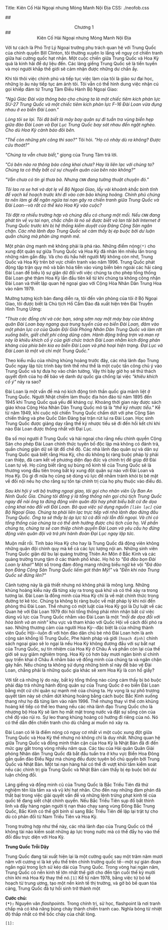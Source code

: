 Title: Kiên Cố Hải Ngoại nhưng Mỏng Manh Nội Địa
CSS: ./neofob.css

##<center>Chương 1</center>
##<center>Kiên Cố Hải Ngoại nhưng Mỏng Manh Nội Địa</center>

Với tư cách là Phó Trợ Lý Ngoại trưởng phụ trách quan
hệ với Trung Quốc của chính quyền Bill Clinton, tôi thường
xuyên lo lắng về nguy cơ chiến tranh giữa hai cường quốc
hạt nhân. Một cuộc chiến giữa Trung Quốc và Hoa Kỳ quả
là kinh hãi để dự liệu đến. Các láng giềng Trung Quốc
sẽ là tiền tuyến và mọi người khắp thế giới sẽ cảm
nhận được những dư chấn ấy.

Khi tôi thôi việc chính phủ và tiếp tục việc làm của tôi
là giáo sư đại học, những lo âu này tiếp tục ám ảnh
tôi. Tôi vẫn có thể hình dung việc nhận cú gọi khiếp
đảm từ Trung Tâm Điều Hành Bộ Ngoại Giao:

 *"Ngũ Giác Đài vừa thông báo cho chúng ta là một chiếc tiêm
 kích phản lực SU-27 Trung Quốc và một chiếc tiêm kích phản
 lực F-16 Đài Loan vừa đụng nhau ở eo biển Đài Loan."*

*Lòng tôi se lại. Tôi đã biết là máy bay quân sự đi tuần
tra vùng biển hẹp giữa đảo Đài Loan và Đại Lục Trung Quốc
bay sát nhau đến ngặt nghèo. Cho dù Hoa Kỳ cảnh báo đôi bên.*

*"Thế còn những phi công thì sao?"* Tôi hỏi. *"Họ có nhảy dù
ra không? Được cứu thoát?"*

*"Chúng ta vẫn chưa biết,"* giọng của Trung Tâm trả lời.

*"Có bên nào ra thông báo công khai chưa? Hay là liên lạc với
chúng ta? Chúng ta có thấy bất cứ sự chuyển quân của bên
nào không?"*

*"Vẫn chưa có tin gì thưa bà. Nhưng `CNN` đang tường thuật
chuyện đó."*

*Tôi lao ra xe hơi và dọt lẹ về Bộ Ngoại Giao, lấy vài
khoảnh khắc bình tĩnh để vạch kế hoạch trước khi đi
vào cơn bão khủng hoảng. Chính phủ chúng ta nên làm gì
để ngăn ngừa tai nạn gây ra chiến tranh giữa Trung Quốc
và Đài Loan--và rất có thể kéo Hoa Kỳ vào cuộc?*

*Tôi đặt ra nhiều trường hợp và chúng đều có chung một
mối. Nếu `CNN` đang phát tin về vụ tai nạn, chắc chắn là
nó sẽ được biết và lan tải bởi Internet ở Trung Quốc
trước khi bị hệ thống kiểm duyệt của Đảng Cộng Sản
ngăn chặn. Các nhà lãnh đạo Trung Quốc sẽ cảm thấy bị
ép buộc bởi dư luận quần chúng mà phản ứng mạnh mẽ.*

Một phản ứng mạnh mẽ không phải là phá rào. Những điểm
nóng`(*)` cho xung đột quân sự giữa Trung Quốc và Hoa Kỳ
đã nhân lên nhiều lần trong những năm gần đây. Và cho
dù hầu hết người Mỹ không còn nhớ, Trung Quốc và Hoa Kỳ
trên bờ vực chiến tranh vào năm 1996. Trung Quốc phát động
tập trận quy mô và bắn hỏa tiễn vào vùng biển bên ngoài
các hải cảng Đài Loan để biểu lộ sự giận dữ đối
với việc chúng ta cho phép tổng thống Đài Loan ghé thăm Hoa
Kỳ lần đầu tiên kể từ khi chúng ta không công nhận Đài
Loan và thiết lập quan hệ ngoại giao với Cộng Hòa Nhân Dân
Trung Hoa vào năm 1979.

Mường tượng kịch bản đang diễn ra, tôi đến văn phòng
của tôi ở Bộ Ngoại Giao, tôi được biết là Chủ tịch
Hồ Cẩm Đào đã xuất hiện trên Đài Truyền Hình Trung Ương:

 *"Thưa các đồng chí và các bạn, sáng sớm nay một máy
 bay của không quân Đài Loan bay ngang qua trung tuyến của eo
 biển Đài Loan, đâm vào một phản lực cơ của Quân Đội
 Giải Phóng Nhân Dân Trung Quốc và làm rớt xuống biển,
 giết chết phi công dũng cảm. Hành động trắng trợn và
 man rợ này là khiêu khích cố ý của giới chức trách Đài
 Loan nhằm kích động phản kháng của phía bên kia eo biển
 Đài Loan và phá hoại hiện trạng. Đại Lục và Đài Loan
 là một và chỉ một Trung Quốc."*

Theo kiểu mẫu của những khủng hoảng trước đây, các nhà
lãnh đạo Trung Quốc ngay lập tức trình bày tình thế như
thể là một cuộc tấn công chủ ý vào Trung Quốc và tự
đưa họ vào chân tường. Vậy thì bây giờ họ sẽ thử
thách quyết định của họ để bảo vệ danh dự quốc gia
chống lại việc *"khiêu khích cố ý"* này ra sao?

Đài Loan là một vấn đề mà nó kích động tinh thần quốc gia
mãnh liệt ở Trung Quốc. Người Nhật chiếm làm thuộc địa
hòn đảo từ năm 1895 đến 1945 khi Trung Quốc quá yếu để
kháng cự. Khoảng thời gian này được sách giáo khoa Cộng
Hòa Nhân Dân Trung Quốc mô tả là *"thế kỷ nhược tiểu."* Kể
từ năm 1949, khi cuộc nội chiến Trung Quốc chấm dứt với
phe Cộng Sản chiến thắng và phe Quốc Dân Đảng bại trận
rút lui ra Đài Loan. Học sinh Trung Quốc được giảng dạy
rằng thế kỷ nhược tiểu sẽ đi đến hồi kết chỉ khi
nào Đài Loan được thống nhất với Đại Lục.

Đa số mọi người ở Trung Quốc và hải ngoại cho rằng nếu
chính quyền Cộng Sản cho phép Đài Loan chính thức tuyên bố
độc lập mà không có đánh trả, quần chúng giận dữ sẽ
lật đổ chế độ. Các nhà lãnh đạo quân sự và dân sự
Trung Quốc quá biết rằng Hoa Kỳ, cho dù không bị ràng buộc
pháp lý phải can thiệp, đã cam kết về phương diện đạo
đức và chính trị để giúp đỡ Đài Loan tự vệ. Họ cũng
biết rằng sự bùng nổ kinh tế của Trung Quốc sẽ là thương
vong đầu tiên trong bất kỳ xung đột quân sự nào với Đài
Loan và Hoa Kỳ. Dù gì đi nữa họ cũng sẽ dùng vũ lực để
nhằm tránh khỏi bị bẽ mặt về đối nội nếu họ cho rằng
sự tồn tại chính trị của họ phụ thuộc vào điều đó.

 *Sau khi hội ý với bộ trưởng ngoại giao, tôi gọi cho nhân
 viên Ủy Ban An Ninh Quốc Gia. Chúng tôi đồng ý là tổng
 thống nên gọi chủ tịch Trung Quốc ngay để nài ông ta đừng
 động viên quân đội hay phát biểu bất cứ đe dọa công
 khai nào đối với Đài Loan. Bỏ qua việc sử dụng nguồn
 `[liên lạc]` của Bộ Ngoại Giao. Chúng ta phải liên lạc
 trực tiếp với nhà lãnh đạo đứng đầu Trung Quốc. Ông ta
 sẽ thấy bị áp lực từ cả đối nội lẫn đối ngoại.
 Và chỉ có tổng thống của chúng ta có thể ảnh hưởng
 được chủ tịch của họ. Về phần chúng ta, chúng ta sẽ
 can thiệp chính quyền Đài Loan và yêu cầu họ đừng động
 viên quân đội và trả phi hành đoàn Đại Lục ngay lập tức.*

Muộn mất rồi. Tình báo Hoa Kỳ cho hay là Trung Quốc đã
động viên không những quân đội chính quy mà kể cả các lực
lượng nội an. Những sinh viên Trung Quốc giận dữ bu lại
quảng trường Thiên An Môn ở Bắc Kinh và các quảng trường
trung tâm ở các thành phố khác. Họ hô to *"Đả đảo bọn
Đài Loan ly khai!"* Một số trong đám đông mang những biểu ngữ
kẻ vội *"Đả đảo bọn Đảng Cộng Sản Trung Quốc liếm
gót thân Mỹ!"* và *"Đến khi nào Trung Quốc sẽ đứng lên?"*

Cảnh tượng này là giả thiết nhưng nó không phải là
mông lung. Những khủng hoảng kiểu này đã từng xảy ra
trong quá khứ và có thể xảy ra trong tương lai. Đài Loan
là đồng minh của Hoa Kỳ chỉ là về mặt chính thức trong
đường tơ kẽ tóc. Chúng ta không bị ràng buộc về mặt
pháp lý khi nói đến phòng thủ Đài Loan. Thế nhưng có
một luật của Hoa Kỳ gọi là Dự luật về các Quan hệ
với Đài Loan 1979 đòi hỏi tổng thống phải nhìn nhận
bất cứ việc dùng vũ lực của Trung Quốc nhằm vào Đài
Loan là một *"mối đe dọa đối với hòa bình và an ninh"* khu
vực và tham khảo với Quốc Hội về cách đối phó ra sao.
Những thương cảm của người Hoa Kỳ--đặc biệt là của
những thành viên Quốc Hội--luôn đi với hòn đảo dân chủ
bé nhỏ Đài Loan hơn là anh cộng sản khổng lồ Trung Quốc.
Phe hành pháp và giới `[hoạch định]` chính sách ngoại giao
sẽ lo ngại là nếu Hoa Kỳ không đương đầu với sự bắt
nạt của Trung Quốc, sự tín nhiệm của Hoa Kỳ ở Châu Á
và phần còn lại của thế giới sẽ suy giảm nghiêm trọng.
Hoa Kỳ có hơn bảy mươi ngàn binh sĩ chính quy triển khai ở
Châu Á nhằm bảo vệ đồng minh của chúng ta và ngăn chặn
gây hấn. Nếu chúng ta không sử dụng những binh sĩ này
để bảo vệ Đài Loan, chẳng phải là những quốc gia khác
sẽ xem Hoa Kỳ là con hổ giấy?

Với tất cả những lý do này, bất kỳ tổng thống nào cũng
cảm thấy bị bó buộc phải đáp trả những hành động
quân sự của Trung Quốc ở eo biển Đài Loan bằng một cử
chỉ quân sự mạnh mẽ của chúng ta. Hy vọng là sự phô
trương quyết tâm này sẽ chấm dứt khủng hoảng bằng cách
buộc Bắc Kinh xuống thang như họ đã từng làm vào năm 1996.
Thế nhưng thay vì thế cơn khủng hoảng kế tiếp có thể leo
thang nếu các nhà lãnh đạo Trung Quốc cho là nhượng bộ
Hoa Kỳ sẽ làm họ mất mặt trong nước và đặt sự sống còn của
chế độ vào rủi ro. Sự leo thang khủng hoảng có hướng đi
riêng của nó. Nó có thể dẫn đến chiến tranh cho dù chẳng
ai muốn nó xảy ra.

Đài Loan có lẽ là điểm nóng có nguy cơ nhất vì một cuộc xung
đột giữa Trung Quốc và Hoa Kỳ thế nhưng nó không chỉ là duy
nhất. Những quan hệ giữa Trung Quốc và đồng minh thân cận của
Hoa Kỳ là Nhật Bản đã đi đến mức gay gắt trong vòng nhiều năm
qua. Các tàu của Hải quân Quân Giải phóng Nhân dân Trung Quốc
đã bắt đầu tuần tra ở khu vực Biển Hoa Đông gần quần đảo Điếu Ngư
mà chúng đều được tuyên bố chủ quyền bởi Trung Quốc và Nhật Bản.
Một tai nạn hàng hải có thể đi vượt khỏi tầm kiểm soát nếu các
chính trị gia Trung Quốc và Nhật Bản cảm thấy bị ép buộc bởi dư
luận chống đối.

Láng giềng và đồng minh cũ của Trung Quốc là Bắc Triều Tiên đã thử
nghiệm tên lửa tầm xa và vũ khí hạt nhân. Cho đến nay những đàm
phán đã thất bại trong việc giải quyết vấn đề và những lệnh trừng
phạt kinh tế của quốc tế đang siết chặt chính quyền. Nếu Bắc Triều
Tiên sụp đổ bất thình lình và đẩy hàng ngàn người tị nạn tháo chạy
sang vùng Đông Bắc Trung Quốc, Bắc Kinh có thể gởi binh sĩ sang
Bắc Triều Tiên để lập lại trật tự cho dù có phản đối từ Nam Triều
Tiên và Hoa Kỳ.

Trong trường hợp như thế này, các nhà lãnh đạo của Trung Quốc có thể
không tài nào kiểm soát những áp lực trong nước mà có thể đẩy họ vào
thế đối đầu trực diện với Hoa Kỳ.

**<font class="smcp">Trung Quốc Trỗi Dậy</font>**

Trung Quốc đang tái xuất hiện lại là một cường quốc sau một trăm năm
mươi năm với cương vị là kẻ yếu thế trên chính trường quốc tế--một sự
gián đoạn ngắn ngủi trong lịch sử kéo dài của Trung Quốc. Trong vòng
hai ngàn năm, Trung Quốc có nền kinh tế lớn nhất thế giới cho đến tận
cuối thế kỷ mười chín khi mà Hoa Kỳ thay thế nó.`[1]` Kể từ năm 1978,
bằng việc từ bỏ kế hoạch từ trung ương, tạo một nền kinh tế thị trường,
và gở bỏ bế quan tỏa cảng, Trung Quốc đã tự hồi sinh trở thành một


**Cước chú:**  
**`(*):`** Nguyên văn *flashpoints.* Trong chính trị, sử học, flashpoint là
nơi tranh chấp mà có khả năng bùng cháy thành chiến tranh cao.
Nghĩa bóng từ nhiệt độ thấp nhất có thể bốc cháy của chất lỏng.

`[1]:`
